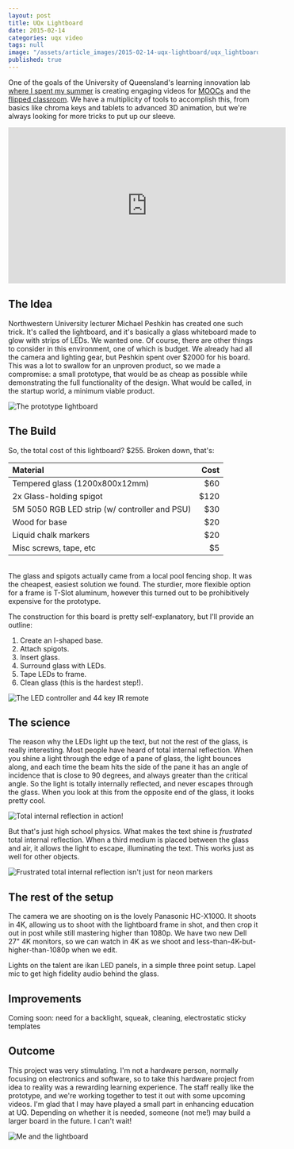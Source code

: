 ```yaml
---
layout: post
title: UQx Lightboard
date: 2015-02-14
categories: uqx video
tags: null
image: "/assets/article_images/2015-02-14-uqx-lightboard/uqx_lightboard.jpg"
published: true
---
```


One of the goals of the University of Queensland's learning innovation lab <a href="{{site.baseurl}}/uqx/2015/02/13/uqx.html">where I spent my summer</a> is creating engaging videos for <a href="https://www.edx.org/school/uqx">MOOCs</a> and the <a href="http://www.uq.edu.au/tediteach/flipped-classroom/what-is-fc.html">flipped classroom</a>. We have a multiplicity of tools to accomplish this, from basics like chroma keys and tablets to advanced 3D animation, but we're always looking for more tricks to put up our sleeve. 

<iframe width="560" height="315" src="https://www.youtube.com/embed/aHt9C5rb-Wg" frameborder="0" allowfullscreen></iframe>

## The Idea

Northwestern University lecturer Michael Peshkin has created one such trick. It's called the lightboard, and it's basically a glass whiteboard made to glow with strips of LEDs. We wanted one. Of course, there are other things to consider in this environment, one of which is budget. We already had all the camera and lighting gear, but Peshkin spent over $2000 for his board. This was a lot to swallow for an unproven product, so we made a compromise: a small prototype, that would be as cheap as possible while demonstrating the full functionality of the design. What would be called, in the startup world, a minimum viable product. 

![The prototype lightboard]({{site.baseurl}}/assets/images/lightboard_prototype.jpg)

## The Build

So, the total cost of this lightboard? $255. Broken down, that's:


|Material|Cost|
|:-----|-----:|
|Tempered glass (1200x800x12mm) | $60|
|2x Glass-holding spigot | $120 |
|5M 5050 RGB LED strip (w/ controller and PSU) | $30 |
|Wood for base | $20|
|Liquid chalk markers | $20|
|Misc screws, tape, etc | $5|

<br>
The glass and spigots actually came from a local pool fencing shop. It was the cheapest, easiest solution we found. The sturdier, more flexible option for a frame is T-Slot aluminum, however this turned out to be prohibitively expensive for the prototype. 


The construction for this board is pretty self-explanatory, but I'll provide an outline:

1. Create an I-shaped base.
2. Attach spigots.
3. Insert glass.
4. Surround glass with LEDs.
5. Tape LEDs to frame.
6. Clean glass (this is the hardest step!).

![The LED controller and 44 key IR remote]({{site.baseurl}}/assets/images/led_controller.jpg)
## The science

The reason why the LEDs light up the text, but not the rest of the glass, is really interesting. Most people have heard of total internal reflection. When you shine a light through the edge of a pane of glass, the light  bounces along, and each time the beam hits the side of the pane it has an angle of incidence that is close to 90 degrees, and always greater than the critical angle. So the light is totally internally reflected, and never escapes through the glass. When you look at this from the opposite end of the glass, it looks pretty cool.

![Total internal reflection in action!]({{site.baseurl}}/assets/images/ftir.jpg)

But that's just high school physics. What makes the text shine is _frustrated_ total internal reflection. When a third medium is placed between the glass and air, it allows the light to escape, illuminating the text. This works just as well for other objects.

![Frustrated total internal reflection isn't just for neon markers]({{site.baseurl}}/assets/images/hand_ftir.jpg)

## The rest of the setup

The camera we are shooting on is the lovely Panasonic HC-X1000. It shoots in 4K, allowing us to shoot with the lightboard frame in shot, and then crop it out in post while still mastering higher than 1080p. We have two new Dell 27" 4K monitors, so we can watch in 4K as we shoot and less-than-4K-but-higher-than-1080p when we edit.

Lights on the talent are ikan LED panels, in a simple three point setup. Lapel mic to get high fidelity audio behind the glass.

## Improvements

Coming soon: need for a backlight, squeak, cleaning, electrostatic sticky templates

## Outcome

This project was very stimulating. I'm not a hardware person, normally focusing on electronics and software, so to take this hardware project from idea to reality was a rewarding learning experience. The staff really like the prototype, and we're working together to test it out with some upcoming videos. I'm glad that I may have played a small part in enhancing education at UQ. Depending on whether it is needed, someone (not me!) may build a larger board in the future. I can't wait!

![Me and the lightboard]({{site.baseurl}}/assets/images/me_and_the_lightboard.jpg)